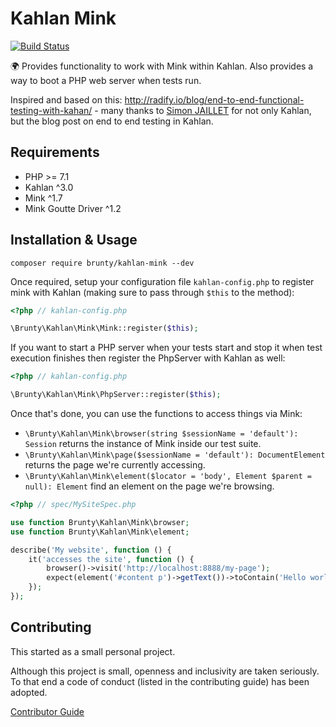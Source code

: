 # Kahlan Mink

[![Build Status](https://travis-ci.org/Brunty/kahlan-mink.svg?branch=master)](https://travis-ci.org/Brunty/kahlan-mink)

🌍 Provides functionality to work with Mink within Kahlan. Also provides a way to boot a PHP web server when tests run.

Inspired and based on this: http://radify.io/blog/end-to-end-functional-testing-with-kahan/ - many thanks to [Simon JAILLET](https://github.com/jails) for not only Kahlan, but the blog post on end to end testing in Kahlan.

## Requirements

* PHP >= 7.1
* Kahlan ^3.0
* Mink ^1.7
* Mink Goutte Driver ^1.2

## Installation & Usage

`composer require brunty/kahlan-mink --dev`

Once required, setup your configuration file `kahlan-config.php` to register mink with Kahlan (making sure to pass through `$this` to the method):

```php
<?php // kahlan-config.php

\Brunty\Kahlan\Mink\Mink::register($this);
```

If you want to start a PHP server when your tests start and stop it when test execution finishes then register the PhpServer with Kahlan as well:

```php
<?php // kahlan-config.php

\Brunty\Kahlan\Mink\PhpServer::register($this);
```

Once that's done, you can use the functions to access things via Mink:

* `\Brunty\Kahlan\Mink\browser(string $sessionName = 'default'): Session` returns the instance of Mink inside our test suite.
* `\Brunty\Kahlan\Mink\page($sessionName = 'default'): DocumentElement` returns the page we're currently accessing.
* `\Brunty\Kahlan\Mink\element($locator = 'body', Element $parent = null): Element` find an element on the page we're browsing.

```php
<?php // spec/MySiteSpec.php

use function Brunty\Kahlan\Mink\browser;
use function Brunty\Kahlan\Mink\element;

describe('My website', function () {
    it('accesses the site', function () {
        browser()->visit('http://localhost:8888/my-page');
        expect(element('#content p')->getText())->toContain('Hello world!');
    });
});

```

## Contributing

This started as a small personal project.

Although this project is small, openness and inclusivity are taken seriously. To that end a code of conduct (listed in the contributing guide) has been adopted.

[Contributor Guide](CONTRIBUTING.md)
